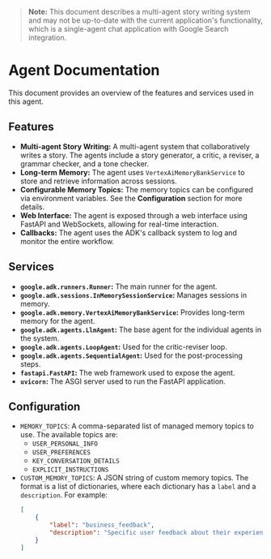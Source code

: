 > **Note:** This document describes a multi-agent story writing system and may not be up-to-date with the current application's functionality, which is a single-agent chat application with Google Search integration.

# Agent Documentation

This document provides an overview of the features and services used in this agent.

## Features

*   **Multi-agent Story Writing:** A multi-agent system that collaboratively writes a story. The agents include a story generator, a critic, a reviser, a grammar checker, and a tone checker.
*   **Long-term Memory:** The agent uses `VertexAiMemoryBankService` to store and retrieve information across sessions.
*   **Configurable Memory Topics:** The memory topics can be configured via environment variables. See the **Configuration** section for more details.
*   **Web Interface:** The agent is exposed through a web interface using FastAPI and WebSockets, allowing for real-time interaction.
*   **Callbacks:** The agent uses the ADK's callback system to log and monitor the entire workflow.

## Services

*   **`google.adk.runners.Runner`:** The main runner for the agent.
*   **`google.adk.sessions.InMemorySessionService`:**  Manages sessions in memory.
*   **`google.adk.memory.VertexAiMemoryBankService`:**  Provides long-term memory for the agent.
*   **`google.adk.agents.LlmAgent`:** The base agent for the individual agents in the system.
*   **`google.adk.agents.LoopAgent`:** Used for the critic-reviser loop.
*   **`google.adk.agents.SequentialAgent`:** Used for the post-processing steps.
*   **`fastapi.FastAPI`:** The web framework used to expose the agent.
*   **`uvicorn`:** The ASGI server used to run the FastAPI application.

## Configuration

*   `MEMORY_TOPICS`: A comma-separated list of managed memory topics to use. The available topics are:
    *   `USER_PERSONAL_INFO`
    *   `USER_PREFERENCES`
    *   `KEY_CONVERSATION_DETAILS`
    *   `EXPLICIT_INSTRUCTIONS`
*   `CUSTOM_MEMORY_TOPICS`: A JSON string of custom memory topics. The format is a list of dictionaries, where each dictionary has a `label` and a `description`. For example:
    ```json
    [
        {
            "label": "business_feedback",
            "description": "Specific user feedback about their experience at the coffee shop. This includes opinions on drinks, food, pastries, ambiance, staff friendliness, service speed, cleanliness, and any suggestions for improvement."
        }
    ]
    ```
